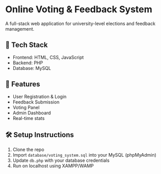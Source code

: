 # Online Voting & Feedback System

A full-stack web application for university-level elections and feedback management.

## 🔧 Tech Stack
- Frontend: HTML, CSS, JavaScript
- Backend: PHP
- Database: MySQL

## 🚀 Features
- User Registration & Login
- Feedback Submission
- Voting Panel
- Admin Dashboard
- Real-time stats

## 🛠️ Setup Instructions

1. Clone the repo
2. Import `database/voting_system.sql` into your MySQL (phpMyAdmin)
3. Update `db.php` with your database credentials
4. Run on localhost using XAMPP/WAMP

